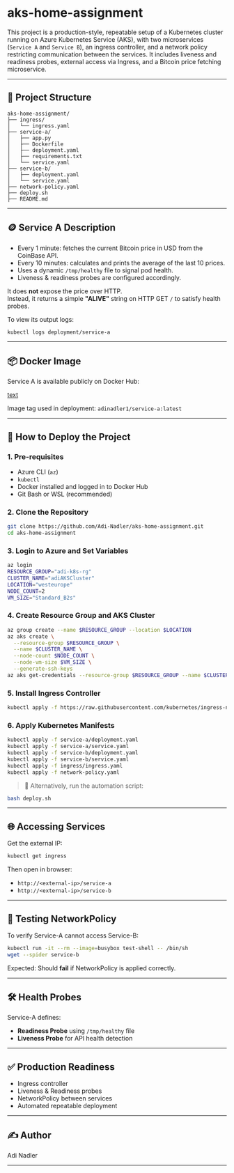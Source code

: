 # aks-home-assignment

This project is a production-style, repeatable setup of a Kubernetes cluster running on Azure Kubernetes Service (AKS), with two microservices (`Service A` and `Service B`), an ingress controller, and a network policy restricting communication between the services. It includes liveness and readiness probes, external access via Ingress, and a Bitcoin price fetching microservice.

---

## 📁 Project Structure

```
aks-home-assignment/
├── ingress/
│   └── ingress.yaml
├── service-a/
│   ├── app.py
│   ├── Dockerfile
│   ├── deployment.yaml
│   ├── requirements.txt
│   └── service.yaml
├── service-b/
│   ├── deployment.yaml
│   └── service.yaml
├── network-policy.yaml
├── deploy.sh
├── README.md
```

---


## 🪙 Service A Description

- Every 1 minute: fetches the current Bitcoin price in USD from the CoinBase API.
- Every 10 minutes: calculates and prints the average of the last 10 prices.
- Uses a dynamic `/tmp/healthy` file to signal pod health.
- Liveness & readiness probes are configured accordingly.

It does **not** expose the price over HTTP.  
Instead, it returns a simple **"ALIVE"** string on HTTP GET `/` to satisfy health probes.

To view its output logs:

```bash
kubectl logs deployment/service-a
```
---

## 📦 Docker Image

Service A is available publicly on Docker Hub:

[text](https://hub.docker.com/r/adinadler1/service-a)

Image tag used in deployment: `adinadler1/service-a:latest`

---


## 🚀 How to Deploy the Project

### 1. **Pre-requisites**
- Azure CLI (`az`)
- `kubectl`
- Docker installed and logged in to Docker Hub
- Git Bash or WSL (recommended)

### 2. **Clone the Repository**
```bash
git clone https://github.com/Adi-Nadler/aks-home-assignment.git
cd aks-home-assignment
```

### 3. **Login to Azure and Set Variables**
```bash
az login
RESOURCE_GROUP="adi-k8s-rg"
CLUSTER_NAME="adiAKSCluster"
LOCATION="westeurope"
NODE_COUNT=2
VM_SIZE="Standard_B2s"
```

### 4. **Create Resource Group and AKS Cluster**
```bash
az group create --name $RESOURCE_GROUP --location $LOCATION
az aks create \
  --resource-group $RESOURCE_GROUP \
  --name $CLUSTER_NAME \
  --node-count $NODE_COUNT \
  --node-vm-size $VM_SIZE \
  --generate-ssh-keys
az aks get-credentials --resource-group $RESOURCE_GROUP --name $CLUSTER_NAME
```

### 5. **Install Ingress Controller**
```bash
kubectl apply -f https://raw.githubusercontent.com/kubernetes/ingress-nginx/controller-v1.10.0/deploy/static/provider/cloud/deploy.yaml

```

### 6. **Apply Kubernetes Manifests**
```bash
kubectl apply -f service-a/deployment.yaml
kubectl apply -f service-a/service.yaml
kubectl apply -f service-b/deployment.yaml
kubectl apply -f service-b/service.yaml
kubectl apply -f ingress/ingress.yaml
kubectl apply -f network-policy.yaml
```

> 🔁 Alternatively, run the automation script:
```bash
bash deploy.sh
```

---

## 🌐 Accessing Services
Get the external IP:
```bash
kubectl get ingress
```
Then open in browser:
- `http://<external-ip>/service-a`
- `http://<external-ip>/service-b`

---

## 🧪 Testing NetworkPolicy
To verify Service-A cannot access Service-B:
```bash
kubectl run -it --rm --image=busybox test-shell -- /bin/sh
wget --spider service-b
```
Expected: Should **fail** if NetworkPolicy is applied correctly.

---

## 🛠 Health Probes
Service-A defines:
- **Readiness Probe** using `/tmp/healthy` file
- **Liveness Probe** for API health detection

---

## ✅ Production Readiness
- Ingress controller
- Liveness & Readiness probes
- NetworkPolicy between services
- Automated repeatable deployment

---

## ✍️ Author
Adi Nadler

---
